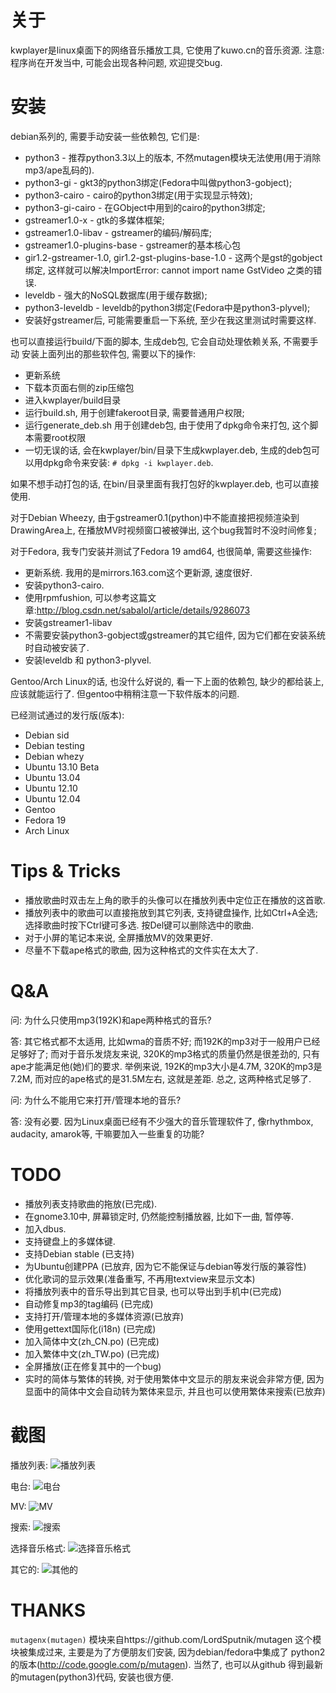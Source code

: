 关于
====
kwplayer是linux桌面下的网络音乐播放工具, 它使用了kuwo.cn的音乐资源.
注意: 程序尚在开发当中, 可能会出现各种问题, 欢迎提交bug.

安装
====
debian系列的, 需要手动安装一些依赖包, 它们是:

* python3 - 推荐python3.3以上的版本, 不然mutagen模块无法使用(用于消除mp3/ape乱码的).
* python3-gi  -  gkt3的python3绑定(Fedora中叫做python3-gobject);
* python3-cairo -  cairo的python3绑定(用于实现显示特效);
* python3-gi-cairo - 在GObject中用到的cairo的python3绑定;
* gstreamer1.0-x - gtk的多媒体框架;
* gstreamer1.0-libav  -  gstreamer的编码/解码库;
* gstreamer1.0-plugins-base - gstreamer的基本核心包
* gir1.2-gstreamer-1.0, gir1.2-gst-plugins-base-1.0 - 这两个是gst的gobject
绑定, 这样就可以解决ImportError: cannot import name GstVideo 之类的错误.
* leveldb - 强大的NoSQL数据库(用于缓存数据);
* python3-leveldb  -  leveldb的python3绑定(Fedora中是python3-plyvel);
* 安装好gstreamer后, 可能需要重启一下系统, 至少在我这里测试时需要这样.

也可以直接运行build/下面的脚本, 生成deb包, 它会自动处理依赖关系, 不需要手动
安装上面列出的那些软件包, 需要以下的操作:

* 更新系统
* 下载本页面右侧的zip压缩包
* 进入kwplayer/build目录
* 运行build.sh, 用于创建fakeroot目录, 需要普通用户权限;
* 运行generate_deb.sh 用于创建deb包, 由于使用了dpkg命令来打包, 这个脚本需要root权限
* 一切无误的话, 会在kwplayer/bin/目录下生成kwplayer.deb, 生成的deb包可以用dpkg命令来安装: `# dpkg -i kwplayer.deb`.

如果不想手动打包的话, 在bin/目录里面有我打包好的kwplayer.deb, 也可以直接使用.

对于Debian Wheezy, 由于gstreamer0.1(python)中不能直接把视频渲染到
DrawingArea上, 在播放MV时视频窗口被被弹出, 这个bug我暂时不没时间修复;


对于Fedora, 我专门安装并测试了Fedora 19 amd64, 也很简单, 需要这些操作:

* 更新系统. 我用的是mirrors.163.com这个更新源, 速度很好.
* 安装python3-cairo.
* 使用rpmfushion, 可以参考这篇文章:http://blog.csdn.net/sabalol/article/details/9286073
* 安装gstreamer1-libav
* 不需要安装python3-gobject或gstreamer的其它组件, 因为它们都在安装系统时自动被安装了.
* 安装leveldb 和 python3-plyvel. 

Gentoo/Arch Linux的话, 也没什么好说的, 看一下上面的依赖包, 缺少的都给装上, 
应该就能运行了. 但gentoo中稍稍注意一下软件版本的问题.


已经测试通过的发行版(版本):

* Debian sid
* Debian testing
* Debian whezy
* Ubuntu 13.10 Beta
* Ubuntu 13.04
* Ubuntu 12.10
* Ubuntu 12.04
* Gentoo
* Fedora 19
* Arch Linux


Tips & Tricks
=============
* 播放歌曲时双击左上角的歌手的头像可以在播放列表中定位正在播放的这首歌.
* 播放列表中的歌曲可以直接拖放到其它列表, 支持键盘操作, 比如Ctrl+A全选;
选择歌曲时按下Ctrl键可多选. 按Del键可以删除选中的歌曲.
* 对于小屏的笔记本来说, 全屏播放MV的效果更好.
* 尽量不下载ape格式的歌曲, 因为这种格式的文件实在太大了.


Q&A
===
问: 为什么只使用mp3(192K)和ape两种格式的音乐?

答: 其它格式都不太适用, 比如wma的音质不好; 而192K的mp3对于一般用户已经足够好了; 而对于音乐发烧友来说, 320K的mp3格式的质量仍然是很差劲的, 只有ape才能满足他(她)们的要求. 举例来说, 192K的mp3大小是4.7M, 320K的mp3是7.2M, 而对应的ape格式的是31.5M左右, 这就是差距.
总之, 这两种格式足够了.

问: 为什么不能用它来打开/管理本地的音乐?

答: 没有必要. 因为Linux桌面已经有不少强大的音乐管理软件了, 像rhythmbox, audacity, amarok等, 干嘛要加入一些重复的功能?


TODO
====
* 播放列表支持歌曲的拖放(已完成).
* 在gnome3.10中, 屏幕锁定时, 仍然能控制播放器, 比如下一曲, 暂停等.
* 加入dbus.
* 支持键盘上的多媒体键.
* 支持Debian stable (已支持)
* 为Ubuntu创建PPA (已放弃, 因为它不能保证与debian等发行版的兼容性)
* 优化歌词的显示效果(准备重写, 不再用textview来显示文本)
* 将播放列表中的音乐导出到其它目录, 也可以导出到手机中(已完成)
* 自动修复mp3的tag编码 (已完成)
* 支持打开/管理本地的多媒体资源(已放弃)
* 使用gettext国际化(i18n) (已完成)
* 加入简体中文(zh_CN.po) (已完成)
* 加入繁体中文(zh_TW.po) (已完成)
* 全屏播放(正在修复其中的一个bug)
* 实时的简体与繁体的转换, 对于使用繁体中文显示的朋友来说会非常方便, 因为显面中的简体中文会自动转为繁体来显示, 并且也可以使用繁体来搜索(已放弃)


截图
====
播放列表:
<img src="screenshot/playlist.png?raw=true" title="播放列表" />

电台:
<img src="screenshot/radio.png?raw=true" title="电台" />

MV:
<img src="screenshot/MV.png?raw=true" title="MV" />

搜索:
<img src="screenshot/search.png?raw=true" title="搜索" />

选择音乐格式:
<img src="screenshot/format.png?raw=true" title="选择音乐格式" />

其它的:
<img src="screenshot/others.png?raw=true" title="其他的" />

THANKS
======
`mutagenx(mutagen)` 模块来自https://github.com/LordSputnik/mutagen
这个模块被集成过来, 主要是为了方便朋友们安装, 因为debian/fedora中集成了
python2 的版本(http://code.google.com/p/mutagen). 当然了, 也可以从github
得到最新的mutagen(python3)代码, 安装也很方便.
